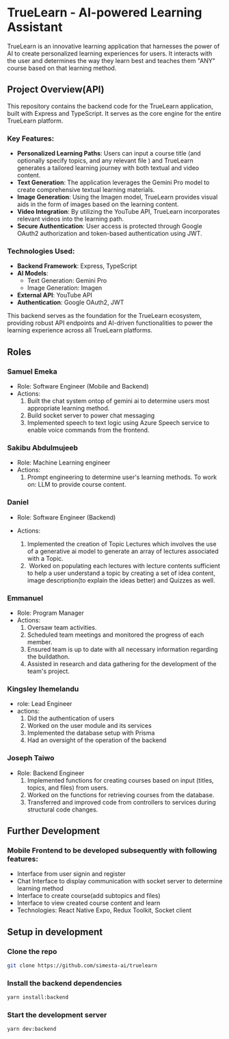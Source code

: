 # TrueLearn - AI-powered Learning Assistant

TrueLearn is an innovative learning application that harnesses the power of AI to create personalized learning experiences for users. It interacts with the user and determines the way they learn best and teaches them "ANY" course based on that learning method.

## Project Overview(API)

This repository contains the backend code for the TrueLearn application, built with Express and TypeScript. It serves as the core engine for the entire TrueLearn platform.

### Key Features:

- **Personalized Learning Paths**: Users can input a course title (and optionally specify topics, and any relevant file ) and TrueLearn generates a tailored learning journey with both textual and video content.
- **Text Generation**: The application leverages the Gemini Pro model to create comprehensive textual learning materials.
- **Image Generation**: Using the Imagen model, TrueLearn provides visual aids in the form of images based on the learning content.
- **Video Integration**: By utilizing the YouTube API, TrueLearn incorporates relevant videos into the learning path.
- **Secure Authentication**: User access is protected through Google OAuth2 authorization and token-based authentication using JWT.

### Technologies Used:

- **Backend Framework**: Express, TypeScript
- **AI Models**:
  - Text Generation: Gemini Pro
  - Image Generation: Imagen
- **External API**: YouTube API
- **Authentication**: Google OAuth2, JWT

This backend serves as the foundation for the TrueLearn ecosystem, providing robust API endpoints and AI-driven functionalities to power the learning experience across all TrueLearn platforms.

## Roles

### Samuel Emeka

- Role: Software Engineer (Mobile and Backend)
- Actions:
  1. Built the chat system ontop of  gemini ai to determine users most appropriate learning method.
  2. Build socket server to power chat messaging
  3. Implemented speech to text logic using Azure Speech service to enable voice commands from the frontend.

### Sakibu Abdulmujeeb 
- Role: Machine Learning engineer 
- Actions:
  1. Prompt engineering to determine user's learning methods. To work on: LLM to provide course content.

### Daniel

- Role: Software Engineer (Backend)

- Actions:
  1. Implemented the creation of Topic Lectures which involves the use of a generative ai model to generate an array of lectures associated with a Topic.
  2. ⁠ Worked on populating each lectures with lecture contents sufficient to help a user understand a topic by creating a set of idea content, image description(to explain the ideas better) and Quizzes as well.

### Emmanuel 

- Role: Program Manager 
- Actions:
  1. Oversaw team activities.
  2. Scheduled team meetings and monitored the progress of each member.
  3. Ensured team is up to date with all necessary information regarding the buildathon.
  4. Assisted in research and data gathering for the development of the team's project.

### Kingsley Ihemelandu

- role: Lead Engineer
- actions:
  1. Did the authentication of users
  2. Worked on the user module and its services
  3. Implemented the database setup with Prisma
  4. Had an oversight of the operation of the backend
 
### Joseph Taiwo
- Role: Backend Engineer
  1. Implemented functions for creating courses based on input (titles, topics, and files) from users.
  2. Worked on the functions for retrieving courses from the database.
  3. Transferred and improved code from controllers to services during structural code changes.

## Further Development

### Mobile Frontend to be developed subsequently with following features:
- Interface from user signin and register
- Chat Interface to display communication with socket server to determine learning method 
- Interface to create course(add subtopics and files)
- Interface to view created course content and learn
- Technologies: React Native Expo, Redux Toolkit, Socket client

## Setup in development

### Clone the repo

```sh
git clone https://github.com/simesta-ai/truelearn
```

### Install the backend dependencies

```sh
yarn install:backend
```

### Start the development server

```sh
yarn dev:backend
```